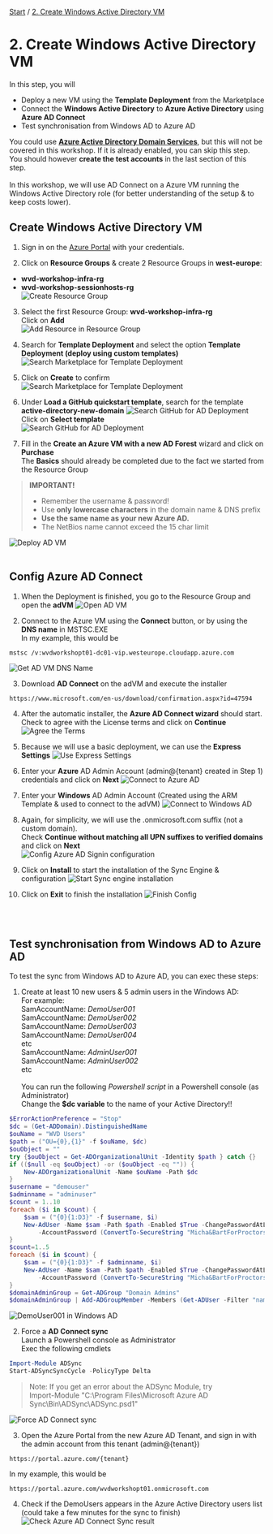 [Start](/MicrosoftWVDWorkshop/) / [2. Create Windows Active Directory VM](/MicrosoftWVDWorkshop/2.%20Create%20Windows%20Active%20Directory%20VM)
# 2. Create Windows Active Directory VM

In this step, you will
* Deploy a new VM using the **Template Deployment** from the Marketplace
* Connect the **Windows Active Directory** to **Azure Active Directory** using **Azure AD Connect**
* Test synchronisation from Windows AD to Azure AD

You could use [**Azure Active Directory Domain Services**](https://azure.microsoft.com/en-us/services/active-directory-ds/), but this will not be covered in this workshop. If it is already enabled, you can skip this step. You should however **create the test accounts** in the last section of this step.<br/>
<br/>
In this workshop, we will use AD Connect on a Azure VM running the Windows Active Directory role (for better understanding of the setup & to keep costs lower).

## Create Windows Active Directory VM
1. Sign in on the [Azure Portal](https://portal.azure.com) with your credentials.

2. Click on **Resource Groups** & create 2 Resource Groups in **west-europe**:
* **wvd-workshop-infra-rg**
* **wvd-workshop-sessionhosts-rg**<br/>
![Create Resource Group](https://michawets.github.io/MicrosoftWVDWorkshop/images/AzurePortal-Create-ResourceGroup.png)

3. Select the first Resource Group: **wvd-workshop-infra-rg**<br/>
Click on **Add**<br/>
![Add Resource in Resource Group](https://michawets.github.io/MicrosoftWVDWorkshop/images/AzurePortal-ResourceGroup-AddResource.png)

4. Search for **Template Deployment** and select the option **Template Deployment (deploy using custom templates)**
![Search Marketplace for Template Deployment](https://michawets.github.io/MicrosoftWVDWorkshop/images/AzurePortal-Marketplace-SearchForTemplateDeployment.png)

5. Click on **Create** to confirm
![Search Marketplace for Template Deployment](https://michawets.github.io/MicrosoftWVDWorkshop/images/AzurePortal-Marketplace-SearchForTemplateDeployment-Create.png)

6. Under **Load a GitHub quickstart template**, search for the template **active-directory-new-domain**
![Search GitHub for AD Deployment](https://michawets.github.io/MicrosoftWVDWorkshop/images/AzurePortal-Marketplace-SearchForADDeployment.png)
Click on **Select template**<br/>
![Search GitHub for AD Deployment](https://michawets.github.io/MicrosoftWVDWorkshop/images/AzurePortal-Marketplace-SearchForADDeployment-Select.png)

7. Fill in the **Create an Azure VM with a new AD Forest** wizard and click on **Purchase**<br/>
The **Basics** should already be completed due to the fact we started from the Resource Group<br/>
 > **IMPORTANT!**
 > - Remember the username & password!
 > - Use **only lowercase characters** in the domain name & DNS prefix
 > - **Use the same name as your new Azure AD.**
 > - The NetBios name cannot exceed the 15 char limit

 
![Deploy AD VM](https://michawets.github.io/MicrosoftWVDWorkshop/images/AzurePortal-Marketplace-DeployAdVM.png)
<br/>
<br/>

## Config Azure AD Connect

1. When the Deployment is finished, you go to the Resource Group and open the **adVM**
![Open AD VM](https://michawets.github.io/MicrosoftWVDWorkshop/images/AzurePortal-GoToAdVM.png)

2. Connect to the Azure VM using the **Connect** button, or by using the **DNS name** in MSTSC.EXE<br/>
In my example, this would be 
```
mstsc /v:wvdworkshopt01-dc01-vip.westeurope.cloudapp.azure.com
```
![Get AD VM DNS Name](https://michawets.github.io/MicrosoftWVDWorkshop/images/AzurePortal-GetAdVMDnsName.png)

3. Download **AD Connect** on the adVM and execute the installer
```
https://www.microsoft.com/en-us/download/confirmation.aspx?id=47594
```

4. After the automatic installer, the **Azure AD Connect wizard** should start.
Check to agree with the License terms and click on **Continue**
![Agree the Terms](https://michawets.github.io/MicrosoftWVDWorkshop/images/ADConnect-AgreeTerms.png)

5. Because we will use a basic deployment, we can use the **Express Settings**
![Use Express Settings](https://michawets.github.io/MicrosoftWVDWorkshop/images/ADConnect-UseExpressSettings.png)

6. Enter your **Azure** AD Admin Account (admin@{tenant} created in Step 1) credentials and click on **Next**
![Connect to Azure AD](https://michawets.github.io/MicrosoftWVDWorkshop/images/ADConnect-ConnectToAzureAD.png)

7. Enter your **Windows** AD Admin Account (Created using the ARM Template & used to connect to the adVM)
![Connect to Windows AD](https://michawets.github.io/MicrosoftWVDWorkshop/images/ADConnect-ConnectToWindowsAD.png)

8. Again, for simplicity, we will use the .onmicrosoft.com suffix (not a custom domain).<br/>
Check **Continue without matching all UPN suffixes to verified domains** and click on **Next**<br/>
![Config Azure AD Signin configuration](https://michawets.github.io/MicrosoftWVDWorkshop/images/ADConnect-AzureADSigninConfig.png)

9. Click on **Install** to start the installation of the Sync Engine & configuration
![Start Sync engine installation](https://michawets.github.io/MicrosoftWVDWorkshop/images/ADConnect-StartInstallation.png)

10. Click on **Exit** to finish the installation
![Finish Config](https://michawets.github.io/MicrosoftWVDWorkshop/images/ADconnect-ConfigComplete.png)
<br/>
<br/>

## Test synchronisation from Windows AD to Azure AD

To test the sync from Windows AD to Azure AD, you can exec these steps:

1. Create at least 10 new users & 5 admin users in the Windows AD:<br/>
For example: <br/>
SamAccountName: *DemoUser001*<br/>
SamAccountName: *DemoUser002*<br/>
SamAccountName: *DemoUser003*<br/>
SamAccountName: *DemoUser004*<br/>
etc<br/>
SamAccountName: *AdminUser001*<br/>
SamAccountName: *AdminUser002*<br/>
etc<br/><br/>
You can run the following *Powershell script* in a Powershell console (as Administrator)<br/>
Change the **$dc variable** to the name of your Active Directory!!<br/>
```powershell
$ErrorActionPreference = "Stop"
$dc = (Get-ADDomain).DistinguishedName
$ouName = "WVD Users"
$path = ("OU={0},{1}" -f $ouName, $dc)
$ouObject = ""
try {$ouObject = Get-ADOrganizationalUnit -Identity $path } catch {}
if (($null -eq $ouObject) -or ($ouObject -eq "")) {
    New-ADOrganizationalUnit -Name $ouName -Path $dc
}
$username = "demouser"
$adminname = "adminuser"
$count = 1..10
foreach ($i in $count) {
    $sam = ("{0}{1:D3}" -f $username, $i)
    New-AdUser -Name $sam -Path $path -Enabled $True -ChangePasswordAtLogon $false  `
        -AccountPassword (ConvertTo-SecureString "Micha&BartForProctorsOfTheYear2019" -AsPlainText -force) -PasswordNeverExpires $true -PassThru
}
$count=1..5
foreach ($i in $count) {
    $sam = ("{0}{1:D3}" -f $adminname, $i)
    New-AdUser -Name $sam -Path $path -Enabled $True -ChangePasswordAtLogon $false  `
        -AccountPassword (ConvertTo-SecureString "Micha&BartForProctorsOfTheYear2019" -AsPlainText -force) -PasswordNeverExpires $true  -PassThru
}
$domainAdminGroup = Get-ADGroup "Domain Admins"
$domainAdminGroup | Add-ADGroupMember -Members (Get-ADUser -Filter "name -like 'adminuser*'")
```
![DemoUser001 in Windows AD](https://michawets.github.io/MicrosoftWVDWorkshop/images/WindowsAD-DemoUser001.png)

2. Force a **AD Connect sync**<br/>
Launch a Powershell console as Administrator<br/>
Exec the following cmdlets<br/>
```powershell
Import-Module ADSync
Start-ADSyncSyncCycle -PolicyType Delta
```
 > Note: If you get an error about the ADSync Module, try <br/>
 > Import-Module "C:\Program Files\Microsoft Azure AD Sync\Bin\ADSync\ADSync.psd1"

![Force AD Connect sync](https://michawets.github.io/MicrosoftWVDWorkshop/images/WindowsAD-ForceSync.png)

3. Open the Azure Portal from the new Azure AD Tenant, and sign in with the admin account from this tenant (admin@{tenant})
```
https://portal.azure.com/{tenant}
```
In my example, this would be 
```
https://portal.azure.com/wvdworkshopt01.onmicrosoft.com
```

4. Check if the DemoUsers appears in the Azure Active Directory users list (could take a few minutes for the sync to finish)
![Check Azure AD Connect Sync result](https://michawets.github.io/MicrosoftWVDWorkshop/images/AzureAD-CheckAdConnectSync.png)


<script type="text/javascript">
    setTimeout(function() { 
            document.getElementById("sidebar").style.display = "none";
            document.getElementById("main-content").style.width = "90%"
            var x = document.getElementsByClassName('inner clearfix'); 
            x[0].style.width = "75%";
            var x = document.getElementsByClassName('inner'); 
            x[0].style.width = "90%";
            var x = document.getElementsByTagName('h1'); 
            x[0].style.width = "90%";
            x[0].style.textAlign = "center"
            x[0].innerHTML = "Microsoft & Cloud-Architect WVD Workshop"
        }, 250);
</script>